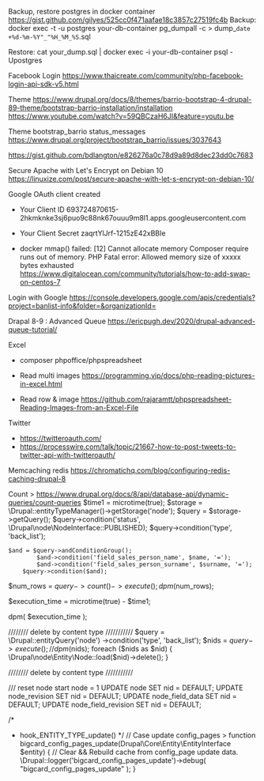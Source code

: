Backup, restore postgres in docker container
https://gist.github.com/gilyes/525cc0f471aafae18c3857c27519fc4b
Backup:
docker exec -t -u postgres your-db-container pg_dumpall -c > dump_`date +%d-%m-%Y"_"%H_%M_%S`.sql

Restore:
cat your_dump.sql | docker exec -i your-db-container psql -Upostgres


Facebook Login
https://www.thaicreate.com/community/php-facebook-login-api-sdk-v5.html


Theme
https://www.drupal.org/docs/8/themes/barrio-bootstrap-4-drupal-89-theme/bootstrap-barrio-installation/installation
https://www.youtube.com/watch?v=59QBCzaH6JI&feature=youtu.be

Theme bootstrap_barrio status_messages
https://www.drupal.org/project/bootstrap_barrio/issues/3037643

https://gist.github.com/bdlangton/e826276a0c78d9a89d8dec23dd0c7683

Secure Apache with Let's Encrypt on Debian 10
https://linuxize.com/post/secure-apache-with-let-s-encrypt-on-debian-10/


Google OAuth client created
- Your Client ID
693724870615-2hkmknke3sj6puo9c88nk67ouuu9m8l1.apps.googleusercontent.com
- Your Client Secret
zaqrtYlJrf-1215zE42xBBIe


- docker mmap() failed: [12] Cannot allocate memory
Composer require runs out of memory. PHP Fatal error: Allowed memory size of xxxxx bytes exhausted
https://www.digitalocean.com/community/tutorials/how-to-add-swap-on-centos-7

Login with Google
https://console.developers.google.com/apis/credentials?project=banlist-info&folder=&organizationId=


Drapal 8-9 : Advanced Queue
https://ericpugh.dev/2020/drupal-advanced-queue-tutorial/


Excel
- composer phpoffice/phpspreadsheet
- Read multi images
  https://programming.vip/docs/php-reading-pictures-in-excel.html

- Read row & image
  https://github.com/rajaramtt/phpspreadsheet-Reading-Images-from-an-Excel-File

Twitter
 - https://twitteroauth.com/
 - https://processwire.com/talk/topic/21667-how-to-post-tweets-to-twitter-api-with-twitteroauth/


Memcaching redis
 https://chromatichq.com/blog/configuring-redis-caching-drupal-8


Count  > https://www.drupal.org/docs/8/api/database-api/dynamic-queries/count-queries
$time1    = microtime(true); 
$storage = \Drupal::entityTypeManager()->getStorage('node');
    $query = $storage->getQuery();
    $query->condition('status', \Drupal\node\NodeInterface::PUBLISHED);
    $query->condition('type', 'back_list');
     
    $and = $query->andConditionGroup();
            $and->condition('field_sales_person_name', $name, '=');
            $and->condition('field_sales_person_surname', $surname, '=');
        $query->condition($and);
$num_rows = $query->count()->execute();
dpm($num_rows);

$execution_time   = microtime(true) - $time1;

dpm( $execution_time  );


//////// delete by content type ///////////
  $query = \Drupal::entityQuery('node')
    ->condition('type', 'back_list');
  $nids = $query->execute();
  // dpm($nids);
  foreach ($nids as $nid) {
    \Drupal\node\Entity\Node::load($nid)->delete();
  }

//////// delete by content type ///////////


/// reset node start node = 1
UPDATE node SET nid = DEFAULT;
UPDATE node_revision SET nid = DEFAULT;
UPDATE node_field_data SET nid = DEFAULT;
UPDATE node_field_revision SET nid = DEFAULT;


/*
* hook_ENTITY_TYPE_update()
*/
// Case update config_pages > 
function bigcard_config_pages_update(Drupal\Core\Entity\EntityInterface $entity) {
  // Clear && Rebuild cache from config_page update data.
  \Drupal::logger('bigcard_config_pages_update')->debug( "bigcard_config_pages_update" );
}
